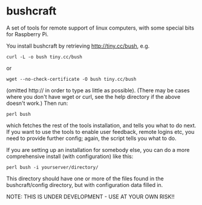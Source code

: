 bushcraft
=========

A set of tools for remote support of linux computers, with some special bits for Raspberry Pi.

You install bushcraft by retrieving http://tiny.cc/bush, e.g.

    curl -L -o bush tiny.cc/bush
or

    wget --no-check-certificate -O bush tiny.cc/bush
    
(omitted http:// in order to type as little as possible). (There may be cases where you don't have wget or curl, see the help directory if the above doesn't work.)
Then run:

    perl bush
    
which fetches the rest of the tools installation, and tells you what to do next. If you want to use the tools to enable user feedback, remote logins etc, you need to provide further config; again, the script tells you what to do.

If you are setting up an installation for somebody else, you can do a more comprehensive install (with configuration) like this:

    perl bush -i yourserver/directory/
   
This directory should have one or more of the files found in the bushcraft/config directory, but with configuration data filled in.

NOTE: THIS IS UNDER DEVELOPMENT - USE AT YOUR OWN RISK!!
